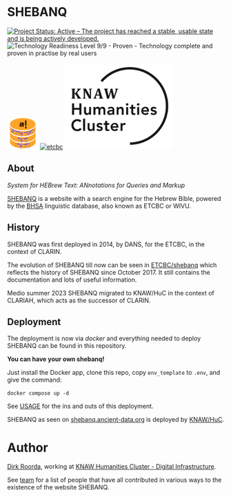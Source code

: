 # SHEBANQ

[![Project Status: Active – The project has reached a stable, usable state and is being actively developed.](https://www.repostatus.org/badges/latest/active.svg)](https://www.repostatus.org/#active)
<img src="https://camo.githubusercontent.com/efdbaf92d577bd214ee5f26020d668e470045bd66de29266d8e74f336bd57d05/68747470733a2f2f773369642e6f72672f72657365617263682d746563686e6f6c6f67792d72656164696e6573732d6c6576656c732f4c6576656c3950726f76656e2e737667" alt="Technology Readiness Level 9/9 - Proven - Technology complete and proven in practise by real users" data-canonical-src="https://w3id.org/research-technology-readiness-levels/Level9Proven.svg" style="max-width: 100%;">

![shebanq](/src/shebanq/static/images/shebanq_logo_small.png)
[![etcbc](src/shebanq/static/images/etcbc_small.png)](https://github.com/ETCBC)
[![huc](src/shebanq/static/images/huc.png)](https://di.huc.knaw.nl/text-analysis-en.html)

## About

*System for HEBrew Text: ANnotations for Queries and Markup*

[SHEBANQ](http://shebanq.ancient-data.org)
is a website with a search engine for the Hebrew Bible, powered by the
[BHSA](https://github.com/ETCBC/bhsa)
linguistic database, also known as ETCBC or WIVU.

## History

SHEBANQ was first deployed in 2014, by DANS, for the ETCBC, in the context of CLARIN.

The evolution of SHEBANQ till now can be seen in
[ETCBC/shebanq](https://github.com/ETCBC/shebanq)
which reflects the history of SHEBANQ since October 2017.
It still contains the documentation and lots of useful information.

Medio summer 2023 SHEBANQ migrated to KNAW/HuC in the context of CLARIAH,
which acts as the successor of CLARIN.

## Deployment

The deployment is now via *docker* and everything needed to deploy SHEBANQ
can be found in this repository.

**You can have your own shebanq!**

Just install the Docker app, clone this repo, copy `env_template` to `.env`,
and give the command:

```
docker compose up -d
```

See [USAGE](USAGE.md) for the ins and outs of this deployment.

SHEBANQ as seen on
[shebanq.ancient-data.org](https://shebanq.ancient-data.org)
is deployed by
[KNAW/HuC](https://di.huc.knaw.nl/infrastructure-services-en.html).

# Author

[Dirk Roorda](https://github.com/dirkroorda), working at
[KNAW Humanities Cluster - Digital Infrastructure](https://di.huc.knaw.nl/text-analysis-en.html).

See [team](https://github.com/ETCBC/shebanq/wiki/Team) for a list of people
that have all contributed in various ways to the existence of the website SHEBANQ.
